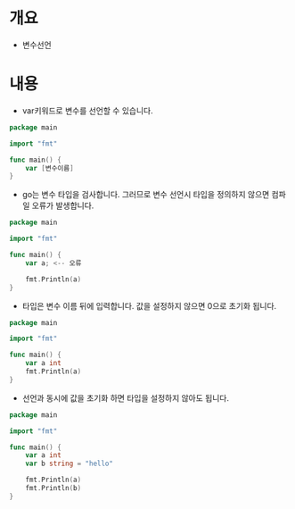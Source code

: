 # 개요
* 변수선언

# 내용
* var키워드로 변수를 선언할 수 있습니다.
```go
package main

import "fmt"

func main() {
	var [변수이름]
}
```

* go는 변수 타입을 검사합니다. 그러므로 변수 선언시 타입을 정의하지 않으면 컴파일 오류가 발생합니다.
```go
package main

import "fmt"

func main() {
	var a; <-- 오류

	fmt.Println(a)
}
```

* 타입은 변수 이름 뒤에 입력합니다. 값을 설정하지 않으면 0으로 초기화 됩니다.
```go
package main

import "fmt"

func main() {
	var a int
	fmt.Println(a)
}
```

* 선언과 동시에 값을 초기화 하면 타입을 설정하지 않아도 됩니다.
```go
package main

import "fmt"

func main() {
	var a int
	var b string = "hello"

	fmt.Println(a)
	fmt.Println(b)
}
```